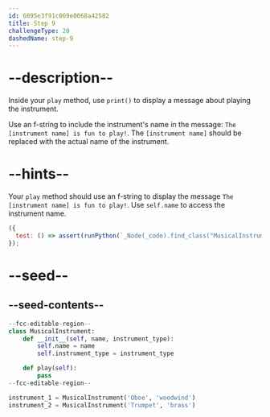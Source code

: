 ```yaml
---
id: 6895e3f91c069e0068a42582
title: Step 9
challengeType: 20
dashedName: step-9
---
```


# --description--

Inside your `play` method, use `print()` to display a message about playing the instrument.

Use an f-string to include the instrument's name in the message: `The [instrument name] is fun to play!`. The `[instrument name]` should be replaced with the actual name of the instrument.

# --hints--

Your `play` method should use an f-string to display the message `The [instrument name] is fun to play!`. Use `self.name` to access the instrument name.

```js
({
  test: () => assert(runPython(`_Node(_code).find_class("MusicalInstrument").find_function("play").has_call('print(f"The {self.name} is fun to play!")')`))
});
```

# --seed--

## --seed-contents--

```py
--fcc-editable-region--
class MusicalInstrument:
    def __init__(self, name, instrument_type):
        self.name = name
        self.instrument_type = instrument_type

    def play(self):
        pass
--fcc-editable-region--

instrument_1 = MusicalInstrument('Oboe', 'woodwind')
instrument_2 = MusicalInstrument('Trumpet', 'brass')

```
